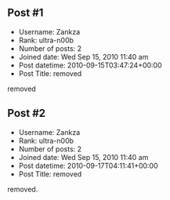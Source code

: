 ## Post #1
- Username: Zankza
- Rank: ultra-n00b
- Number of posts: 2
- Joined date: Wed Sep 15, 2010 11:40 am
- Post datetime: 2010-09-15T03:47:24+00:00
- Post Title: removed

removed
## Post #2
- Username: Zankza
- Rank: ultra-n00b
- Number of posts: 2
- Joined date: Wed Sep 15, 2010 11:40 am
- Post datetime: 2010-09-17T04:11:41+00:00
- Post Title: removed

removed.
